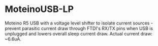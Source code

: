 # MoteinoUSB-LP
Moteino R5 USB with a voltage level shifter to isolate current sources - prevent parasitic current draw through FTDI's RX/TX pins when USB is unplugged and lowers overall sleep current draw. Actual current draw: ~6.6uA.
